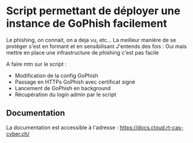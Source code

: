 # Script permettant de déployer une instance de GoPhish facilement

Le phishing, on connait, on a deja vu, etc...
La meilleur manière de se protéger s'est en formant et en sensibilisant
J'entends des fois : Oui mais mettre en place une infrastructure de phishing c'est pas facile

A faire mtn sur le script :

- Modification de la config GoPhish
- Passage en HTTPs GoPhish avec certificat signé
- Lancement de GoPhish en background
- Récupération du login admin par le script

## Documentation

La documentation est accessible à l'adresse : https://docs.cloud.rt-cas-cyber.ch/